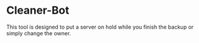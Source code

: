 # Cleaner-Bot
This tool is designed to put a server on hold while you finish the backup or simply change the owner.
